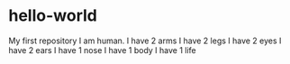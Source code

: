 # hello-world
My first repository
I am human.
I have 2 arms
I have 2 legs
I have 2 eyes
I have 2 ears
I have 1 nose
I have 1 body
I have 1 life
